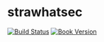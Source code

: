 # strawhatsec

[![Build Status][build-image]][build-url]
[![Book Version][tag-image]][tag-url]

[build-image]: https://img.shields.io/github/workflow/status/niqdev/strawhatsec/Website%20CI?style=flat-square
[build-url]: https://github.com/niqdev/strawhatsec/actions/workflows/website-ci.yml

[tag-image]: https://img.shields.io/github/tag/niqdev/strawhatsec.svg?style=popout-square&color=orange&label=version
[tag-url]: https://niqdev.github.io/strawhatsec
